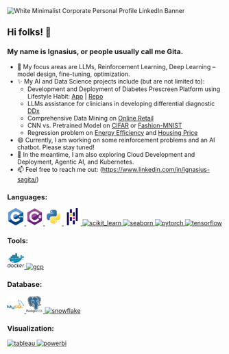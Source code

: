 <img width="1584" height="396" alt="White Minimalist Corporate Personal Profile LinkedIn Banner" src="https://github.com/user-attachments/assets/8e65d926-e5e2-45f7-852a-950930fe4b0d" />

## Hi folks! 👋
### My name is Ignasius, or people usually call me Gita.
- 🌱 My focus areas are LLMs, Reinforcement Learning, Deep Learning – model design, fine-tuning, optimization.
- ✨ My AI and Data Science projects include (but are not limited to):
  - Development and Deployment of Diabetes Prescreen Platform using Lifestyle Habit: [App](https://diabetes-prescreen.streamlit.app/) | [Repo](https://github.com/ignsagita/class-diabetes-lifestyle)
  - LLMs assistance for clinicians in developing differential diagnostic [DDx](https://github.com/ignsagita/nlp-ddx)
  - Comprehensive Data Mining on [Online Retail](https://github.com/ignsagita/data-mining_online-retail)
  - CNN vs. Pretrained Model on [CIFAR](https://github.com/ignsagita/cnn-resnet-cifar) or [Fashion-MNIST](https://github.com/ignsagita/neuralnets-fashionmnist)
  - Regression problem on [Energy Efficiency](https://github.com/ignsagita/energy-regression) and [Housing Price](https://github.com/ignsagita/regression-nn-housing) 
- 😄 Currently, I am working on some reinforcement problems and an AI chatbot. Please stay tuned! []()
- 📒 In the meantime, I am  also exploring Cloud Development and Deployment, Agentic AI, and Kubernetes.
- 📫 Feel free to reach me out: (https://www.linkedin.com/in/ignasius-sagita/)

<p align="left">
</p>

<h3 align="left">Languages:</h3>
<p align="left"> 
<a href="https://www.w3schools.com/cpp/" target="_blank" rel="noreferrer"> <img src="https://raw.githubusercontent.com/devicons/devicon/master/icons/cplusplus/cplusplus-original.svg" alt="cplusplus" width="40" height="40"/> </a> 
<a href="https://www.w3schools.com/cs/" target="_blank" rel="noreferrer"> <img src="https://raw.githubusercontent.com/devicons/devicon/master/icons/csharp/csharp-original.svg" alt="csharp" width="40" height="40"/> </a> 
<a href="https://www.python.org" target="_blank" rel="noreferrer"> <img src="https://raw.githubusercontent.com/devicons/devicon/master/icons/python/python-original.svg" alt="python" width="40" height="40"/> </a>
<a href="https://pandas.pydata.org/" target="_blank" rel="noreferrer"> <img src="https://raw.githubusercontent.com/devicons/devicon/2ae2a900d2f041da66e950e4d48052658d850630/icons/pandas/pandas-original.svg" alt="pandas" width="40" height="40"/> </a>
<a href="https://scikit-learn.org/" target="_blank" rel="noreferrer"> <img src="https://upload.wikimedia.org/wikipedia/commons/0/05/Scikit_learn_logo_small.svg" alt="scikit_learn" width="40" height="40"/> </a>
<a href="https://seaborn.pydata.org/" target="_blank" rel="noreferrer"> <img src="https://seaborn.pydata.org/_images/logo-mark-lightbg.svg" alt="seaborn" width="40" height="40"/> </a>
<a href="https://pytorch.org/" target="_blank" rel="noreferrer"> <img src="https://www.vectorlogo.zone/logos/pytorch/pytorch-icon.svg" alt="pytorch" width="40" height="40"/> </a> 
<a href="https://www.tensorflow.org" target="_blank" rel="noreferrer"> <img src="https://www.vectorlogo.zone/logos/tensorflow/tensorflow-icon.svg" alt="tensorflow" width="40" height="40"/> </a> </p>

<h3 align="left">Tools:</h3>
<a href="https://www.docker.com/" target="_blank" rel="noreferrer"> <img src="https://raw.githubusercontent.com/devicons/devicon/master/icons/docker/docker-original-wordmark.svg" alt="docker" width="40" height="40"/> </a> 
<a href="https://cloud.google.com" target="_blank" rel="noreferrer"> <img src="https://www.vectorlogo.zone/logos/google_cloud/google_cloud-icon.svg" alt="gcp" width="40" height="40"/> </a> 

<h3 align="left">Database:</h3>
<a href="https://www.mysql.com/" target="_blank" rel="noreferrer"> <img src="https://raw.githubusercontent.com/devicons/devicon/master/icons/mysql/mysql-original-wordmark.svg" alt="mysql" width="40" height="40"/> </a> 
<a href="https://www.postgresql.org" target="_blank" rel="noreferrer"> <img src="https://raw.githubusercontent.com/devicons/devicon/master/icons/postgresql/postgresql-original-wordmark.svg" alt="postgresql" width="40" height="40"/> </a>
<a href="https://www.snowflake.com/en/" target="_blank" rel="noreferrer"> <img src="https://lh3.googleusercontent.com/5mfoFkq8ny0K9hEAe0eMouZrT8ijJ8lQ7_MEQQW01dMMwDbYpcHBxi1gp0x91kUMqMaztM-vxRSsaskiZg0" alt="snowflake" width="100" height="100"/> </a>

<h3 align="left">Visualization:</h3>
<a href="https://www.tableau.com/" target="_blank" rel="noreferrer"> <img src="https://www.tableau.com/themes/custom/tableau_www/logo.v2.svg" alt="tableau" width="60" height="60"/> </a>
<a href="https://www.microsoft.com/sv-se/power-platform/products/power-bi?market=se" target="_blank" rel="noreferrer"> <img src="http://cdn-dynmedia-1.microsoft.com/is/image/microsoftcorp/Hero_BPI_icon1?resMode=sharp2&op_usm=1.5,0.65,15,0&wid=96&hei=96&qlt=100&fmt=png-alpha&fit=constrain" alt="powerbi" width="40" height="40"/> </a>


<!--
**ignsagita/ignsagita** is a ✨ _special_ ✨ repository because its `README.md` (this file) appears on your GitHub profile.

Here are some ideas to get you started:

- 🔭 I’m currently working on ...
- 🌱 I’m currently learning ...
- 👯 I’m looking to collaborate on ...
- 🤔 I’m looking for help with ...
- 💬 Ask me about ...
- 📫 How to reach me: ...
- 😄 Pronouns: ...
- ⚡ Fun fact: ...
-->
